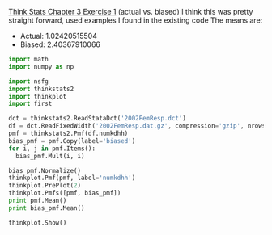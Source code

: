 [Think Stats Chapter 3 Exercise 1](http://greenteapress.com/thinkstats2/html/thinkstats2004.html#toc31) (actual vs. biased)
I think this was pretty straight forward, used examples I found in the existing code
 The means are:
* Actual: 1.02420515504
* Biased: 2.40367910066

```python
import math
import numpy as np

import nsfg
import thinkstats2
import thinkplot
import first

dct = thinkstats2.ReadStataDct('2002FemResp.dct')
df = dct.ReadFixedWidth('2002FemResp.dat.gz', compression='gzip', nrows=None)
pmf = thinkstats2.Pmf(df.numkdhh)
bias_pmf = pmf.Copy(label='biased')
for i, j in pmf.Items():
  bias_pmf.Mult(i, i)

bias_pmf.Normalize()
thinkplot.Pmf(pmf, label='numkdhh')
thinkplot.PrePlot(2)
thinkplot.Pmfs([pmf, bias_pmf])
print pmf.Mean()
print bias_pmf.Mean()

thinkplot.Show()



```


